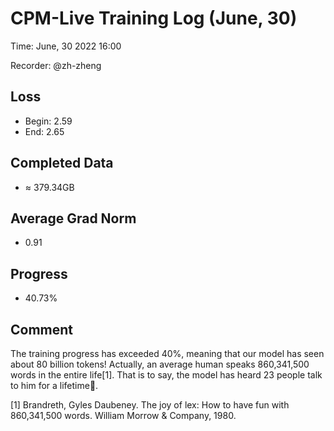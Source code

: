 
# CPM-Live Training Log (June, 30)

Time: June, 30 2022 16:00

Recorder: @zh-zheng

## Loss
- Begin: 2.59
- End: 2.65
	
## Completed Data
- $\approx$ 379.34GB

## Average Grad Norm
- 0.91

## Progress
- 40.73%

## Comment

The training progress has exceeded 40%, meaning that our model has seen about 80 billion tokens! Actually, an average human speaks 860,341,500 words in the entire life[1]. That is to say, the model has heard 23 people talk to him for a lifetime🤣.

[1] Brandreth, Gyles Daubeney. The joy of lex: How to have fun with 860,341,500 words. William Morrow & Company, 1980. 

